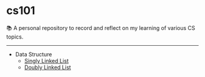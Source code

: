 # cs101
📚 A personal repository to record and reflect on my learning of various CS topics.

---

- Data Structure
  + [Singly Linked List](./data_structure/linkedlist)
  + [Doubly Linked List](./data_structure/doubly_linkedlist/)